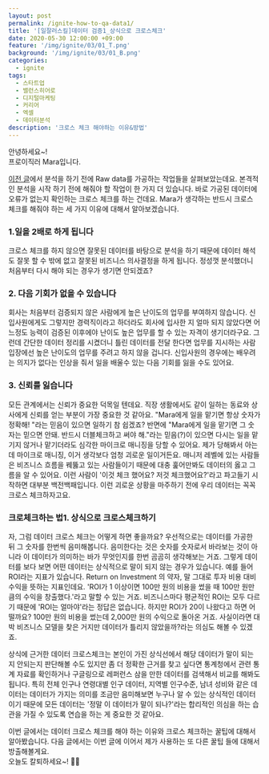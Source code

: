```yaml
---
layout: post
permalink: /ignite-how-to-qa-data1/
title: '[일잘러스킬]데이터 검증1_상식으로 크로스체크'
date: 2020-05-30 12:00:00 +09:00
feature: '/img/ignite/03/01_T.png'
background: '/img/ignite/03/01_B.png'
categories:
  - ignite
tags:
  - 스타트업
  - 밸런스히어로
  - 디지털마케팅
  - 커리어
  - 엑셀
  - 데이터분석
description: '크로스 체크 해야하는 이유&방법'
---
```


안녕하세요~!<br>
프로이직러 Mara입니다.

[이전 글](https://mara.kim/ignite-how-to-export-rawdata/)에서 분석을 하기 전에 Raw data를 가공하는 작업들을 살펴보았는데요. 본격적인 분석을 시작 하기 전에 해줘야 할 작업이 한 가지 더 있습니다. 바로 가공된 데이터에 오류가 없는지 확인하는 크로스 체크를 하는 건데요. Mara가 생각하는 반드시 크로스 체크를 해줘야 하는 세 가지 이유에 대해서 알아보겠습니다. 

### 1.일을 2배로 하게 됩니다

크로스 체크를 하지 않으면 잘못된 데이터를 바탕으로 분석을 하기 때문에 데이터 해석도 잘못 할 수 밖에 없고 잘못된 비즈니스 의사결정을 하게 됩니다. 정성껏 분석했더니 처음부터 다시 해야 되는 경우가 생기면 안되겠죠? 

### 2. 다음 기회가 없을 수 있습니다

회사는 처음부터 검증되지 않은 사람에게 높은 난이도의 업무를 부여하지 않습니다. 신입사원에게도 그렇지만 경력직이라고 하더라도 회사에 입사한 지 얼마 되지 않았다면 어느정도 능력이 검증된 이후에야 난이도 높은 업무를 할 수 있는 자격이 생기더라구요. 그런데 간단한 데이터 정리를 시켰더니 틀린 데이터를 전달 한다면 업무를 지시하는 사람 입장에선 높은 난이도의 업무를 주려고 하지 않을 겁니다. 신입사원의 경우에는 배우려는 의지가 없다는 인상을 줘서 일을 배울수 있는 다음 기회를 잃을 수도 있어요.  

### 3. 신뢰를 잃습니다 

모든 관계에서는 신뢰가 중요한 덕목일 텐데요. 직장 생활에서도 같이 일하는 동료와 상사에게 신뢰를 얻는 부분이 가장 중요한 것 같아요. "Mara에게 일을 맡기면 항상 숫자가 정확해! "라는 믿음이 있으면 일하기 참 쉽겠죠? 반면에 "Mara에게 일을 맡기면 그 숫자는 믿으면 안돼. 반드시 더블체크하고 써야 해."라는 믿음(?)이 있으면 다시는 일을 맡기지 않거나 맡기더라도 심각한 마이크로 매니징을 당할 수 있어요. 제가 당해봐서 아는데 마이크로 매니징, 이거 생각보다 엄청 괴로운 일이거든요. 매니저 레벨에 있는 사람들은 비즈니스 흐름을 꿰뚫고 있는 사람들이기 때문에 대충 훑어만봐도 데이터의 옳고 그름을 알 수 있어요. 이런 사람이 '이것 체크 했어요? 저것 체크했어요?'라고 파고들기 시작하면 대부분 백전백패입니다. 이런 괴로운 상황을 마주하기 전에 우리 데이터는 꼭꼭 크로스 체크하자고요. 

### 크로체크하는 법1. 상식으로 크로스체크하기

자, 그럼 데이터 크로스 체크는 어떻게 하면 좋을까요? 
우선적으로는 데이터를 가공한 뒤 그 숫자를 한번씩 음미해봅니다. 음미한다는 것은 숫자를 숫자로서 바라보는 것이 아니라 이 데이터가 의미하는 바가 무엇인지를 한번 곰곰히 생각해보는 거죠. 그렇게 데이터를 보다 보면 어떤 데이터는 상식적으로 말이 되지 않는 경우가 있습니다. 예를 들어 ROI라는 지표가 있습니다. Return on Investment 의 약자, 말 그대로 투자 비용 대비 수익을 뜻하는 지표인데요. 'ROI가 1 이상이면 100만 원의 비용을 썼을 때 100만 원만큼의 수익을 창출했다.'라고 말할 수 있는 거죠. 비즈니스마다 평균적인 ROI는 모두 다르기 때문에 'ROI는 얼마야'라는 정답은 없습니다. 하지만 ROI가 20이 나왔다고 하면 어떨까요? 100만 원의 비용을 썼는데 2,000만 원의 수익으로 돌아온 거죠. 사실이라면 대박 비즈니스 모델을 찾은 거지만 데이터가 틀리지 않았을까?라는 의심도 해볼 수 있겠죠.<br>

상식에 근거한 데이터 크로스체크는 본인이 가진 상식선에서 해당 데이터가 말이 되는 지 안되는지 판단해볼 수도 있지만 좀 더 정확한 근거를 찾고 싶다면 통계청에서 관련 통계 자료를 확인하거나 구글링으로 레퍼런스 삼을 만한 데이터를 검색해서 비교를 해봐도 됩니다. 특히 전체 인구나 연령대별 인구 데이터, 지역별 인구수준, 남녀 성비와 같은 데이터는 데이터가 가지는 의미를 조금만 음미해보면 누구나 알 수 있는 상식적인 데이터이기 때문에 모든 데이터는 '정말 이 데이터가 말이 되나?'라는 합리적인 의심을 하는 습관을 가질 수 있도록 연습을 하는 게 중요한 것 같아요. 

이번 글에서는 데이터 크로스 체크를 해야 하는 이유와 크로스 체크하는 꿀팁에 대해서 알아봤습니다. 
다음 글에서는 이번 글에 이어서 제가 사용하는 또 다른 꿀팁 들에 대해서 방출해볼게요. <br>
오늘도 칼퇴하세요~! 🙋‍♀️  